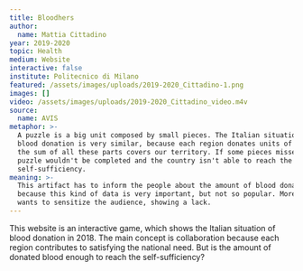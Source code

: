 ```yaml
---
title: Bloodhers
author:
  name: Mattia Cittadino
year: 2019-2020
topic: Health
medium: Website
interactive: false
institute: Politecnico di Milano
featured: /assets/images/uploads/2019-2020_Cittadino-1.png
images: []
video: /assets/images/uploads/2019-2020_Cittadino_video.m4v
source:
  name: AVIS
metaphor: >-
  A puzzle is a big unit composed by small pieces. The Italian situation of
  blood donation is very similar, because each region donates units of blood and
  the sum of all these parts covers our territory. If some pieces missed, the
  puzzle wouldn't be completed and the country isn't able to reach the
  self-sufficiency. 
meaning: >-
  This artifact has to inform the people about the amount of blood donations,
  because this kind of data is very important, but not so popular. Moreover, it
  wants to sensitize the audience, showing a lack.
---
```

This website is an interactive game, which shows the Italian situation of blood donation in 2018. The main concept is collaboration because each region contributes to satisfying the national need. But is the amount of donated blood enough to reach the self-sufficiency?